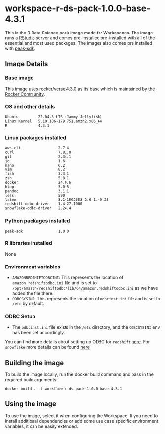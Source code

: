 # workspace-r-ds-pack-1.0.0-base-4.3.1
This is the R Data Science pack image made for Workspaces. 
The image runs a [RStudio](https://jupyter.org/hub) server and comes pre-installed pre-installed with all of the essential and most used packages.
The images also comes pre installed with [peak-sdk](https://docs.peak.ai/sdk/).

## Image Details
### Base image
This image uses [rocker/verse:4.3.0](https://hub.docker.com/layers/rocker/verse/4.3.1/images/sha256-9fa09814225979a80c398b5778ecd61d853e0ca788f806c2800d9b336d4634ca?context=explore) as its base which is maintained by [the Rocker Community](https://github.com/rocker-org/rocker).

### OS and other details
```
Ubuntu         22.04.3 LTS (Jammy Jellyfish)
Linux Kernel   5.10.186-179.751.amzn2.x86_64
R              4.3.1
```

### Linux packages installed
```
aws-cli                 2.7.4
curl                    7.81.0
git                     2.34.1
jq                      1.6
nano                    6.2
vim                     8.2
fish                    3.3.1
zsh                     5.8.1
docker                  24.0.6
htop                    3.0.5
pandoc                  3.1.1
less                    590
latex                   3.141592653-2.6-1.40.25
redshift-odbc-driver    1.4.27.1000
snowflake-odbc-driver   2.24.4
```

### Python packages installed
```
peak-sdk                1.0.0
```

### R libraries installed
None

### Environment variables
- `AMAZONREDSHIFTODBCINI`: This represents the location of `amazon.redshiftodbc.ini` file and is set to `/opt/amazon/redshiftodbc/lib/64/amazon.redshiftodbc.ini` as we have added the file there.
- `ODBCSYSINI`: This represents the location of `odbcinst.ini` file and is set to `/etc` by default.

### ODBC Setup
- The `odbcinst.ini` file exists in the `/etc` directory, and the `ODBCSYSINI` env has been set accordingly.

You can find more details about setting up ODBC for `redshift` [here](https://docs.aws.amazon.com/redshift/latest/mgmt/configure-odbc-connection.html). For `snowflake` more details can be found [here](https://docs.snowflake.com/en/user-guide/odbc-linux.html)


## Building the image
To build the image locally, run the docker build command and pass in the required build arguments:
```
docker build . -t workflow-r-ds-pack-1.0.0-base-4.3.1
```

## Using the image
To use the image, select it when configuring the Workspace.
If you need to install additional dependencies or add some use case specific environment variables, it can be easily extended.
